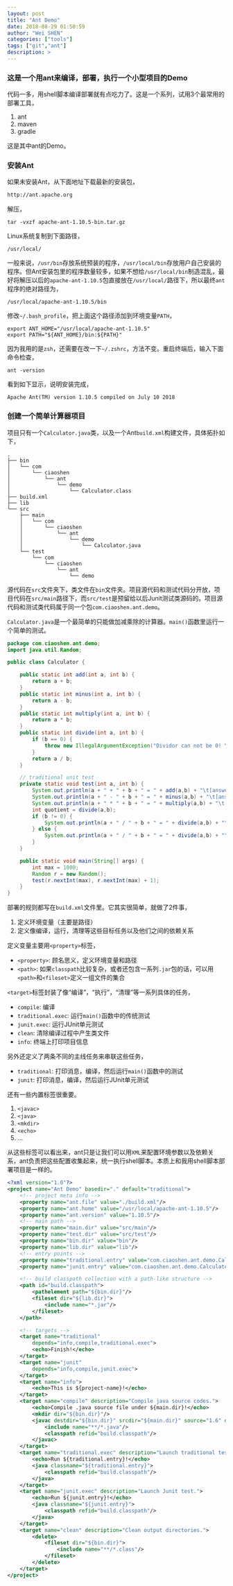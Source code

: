 ```yaml
---
layout: post
title: "Ant Demo"
date: 2018-08-29 01:50:59
author: "Wei SHEN"
categories: ["tools"]
tags: ["git","ant"]
description: >
---
```


### 这是一个用ant来编译，部署，执行一个小型项目的Demo
代码一多，用shell脚本编译部署就有点吃力了。这是一个系列，试用3个最常用的部署工具，
1. ant
2. maven
3. gradle

这是其中ant的Demo。

### 安装Ant
如果未安装Ant，从下面地址下载最新的安装包，
```bash
http://ant.apache.org
```

解压，
```
tar -vxzf apache-ant-1.10.5-bin.tar.gz
```

Linux系统复制到下面路径，
```
/usr/local/
```
一般来说，`/usr/bin`存放系统预装的程序，`/usr/local/bin`存放用户自己安装的程序。但Ant安装包里的程序数量较多，如果不想给`/usr/local/bin`制造混乱，最好将解压以后的`apache-ant-1.10.5`包直接放在`/usr/local/`路径下，所以最终`ant`程序的绝对路径为，
```
/usr/local/apache-ant-1.10.5/bin
```
修改`~/.bash_profile`，把上面这个路径添加到环境变量`PATH`，
```
export ANT_HOME="/usr/local/apache-ant-1.10.5"
export PATH="${ANT_HOME}/bin:${PATH}"
```
因为我用的是`zsh`，还需要在改一下`~/.zshrc`，方法不变。重启终端后，输入下面命令检查，
```
ant -version
```
看到如下显示，说明安装完成，
```
Apache Ant(TM) version 1.10.5 compiled on July 10 2018
```

### 创建一个简单计算器项目
项目只有一个`Calculator.java`类，以及一个Ant`build.xml`构建文件，具体拓扑如下，
```
.
├── bin
│   └── com
│       └── ciaoshen
│           └── ant
│               └── demo
│                   └── Calculator.class
├── build.xml
├── lib
└── src
    ├── main
    │   └── com
    │       └── ciaoshen
    │           └── ant
    │               └── demo
    │                   └── Calculator.java
    └── test
        └── com
            └── ciaoshen
                └── ant
                    └── demo
```
源代码在`src`文件夹下，类文件在`bin`文件夹。项目源代码和测试代码分开放，项目代码在`src/main`路径下，而`src/test`是预留给以后Junit测试类源码的。项目源代码和测试类代码属于同一个包`com.ciaoshen.ant.demo`。

`Calculator.java`是一个最简单的只能做加减乘除的计算器。`main()`函数里运行一个简单的测试。
```java
package com.ciaoshen.ant.demo;
import java.util.Random;

public class Calculator {

    public static int add(int a, int b) {
        return a + b;
    }
    public static int minus(int a, int b) {
		return a - b;
	}
	public static int multiply(int a, int b) {
		return a * b;
	}
    public static int divide(int a, int b) {
        if (b == 0) {
            throw new IllegalArgumentException("Dividor can not be 0! Your param a = " + a + ", b = " + b);
        }
		return a / b;
	}

    // traditional unit test
    private static void test(int a, int b) {
        System.out.println(a + " + " + b + " = " + add(a,b) + "\t[answer=" + (a + b) + "]");
        System.out.println(a + " - " + b + " = " + minus(a,b) + "\t[answer=" + (a - b) + "]");
        System.out.println(a + " * " + b + " = " + multiply(a,b) + "\t[answer=" + (a * b) + "]");
        int quotient = divide(a,b);
        if (b != 0) {
            System.out.println(a + " / " + b + " = " + divide(a,b) + "\t[answer=" + (a / b) + "]");
        } else {
            System.out.println(a + " / " + b + " = " + divide(a,b) + "\t[ERR: should throw IllegalArgumentException!]");
        }
    }

    public static void main(String[] args) {
        int max = 1000;
        Random r = new Random();
        test(r.nextInt(max), r.nextInt(max) + 1);
    }
}
```

部署的规则都写在`build.xml`文件里。它其实很简单，就做了2件事，
1. 定义环境变量（主要是路径）
2. 定义像编译，运行，清理等这些目标任务以及他们之间的依赖关系

定义变量主要用`<property>`标签，
* `<property>`: 顾名思义，定义环境变量和路径
* `<path>`: 如果`classpath`比较复杂，或者还包含一系列`.jar`包的话，可以用`<path>`和`<fileset>`定义一组文件的集合

`<target>`标签封装了像“编译”，“执行”，“清理”等一系列具体的任务，
* `compile`: 编译
* `traditional.exec`: 运行`main()`函数中的传统测试
* `junit.exec`: 运行JUnit单元测试
* `clean`: 清除编译过程中产生类文件
* `info`: 终端上打印项目信息

另外还定义了两条不同的主线任务来串联这些任务，
* `traditional`: 打印消息，编译，然后运行`main()`函数中的测试
* `junit`: 打印消息，编译，然后运行JUnit单元测试

还有一些内置标签很重要。
1. `<javac>`
2. `<java>`
3. `<mkdir>`
4. `<echo>`
5. ...

从这些标签可以看出来，ant只是让我们可以用`XML`来配置环境参数以及依赖关系，ant负责把这些配置收集起来，统一执行shell脚本。本质上和我用shell脚本部署项目是一样的。

```xml
<?xml version="1.0"?>
<project name="Ant Demo" basedir="." default="traditional">
    <!-- project meta info -->
    <property name="ant.file" value="./build.xml"/>
    <property name="ant.home" value="/usr/local/apache-ant-1.10.5"/>
    <property name="ant.version" value="1.10.5"/>
    <!-- main path -->
    <property name="main.dir" value="src/main"/>
    <property name="test.dir" value="src/test"/>
    <property name="bin.dir" value="bin"/>
    <property name="lib.dir" value="lib"/>
    <!-- entry points -->
    <property name="traditional.entry" value="com.ciaoshen.ant.demo.Calculator"/>
    <property name="junit.entry" value="com.ciaoshen.ant.demo.CalculatorTest/"/>

    <!-- build classpath collection with a path-like structure -->
    <path id="build.classpath">
        <pathelement path="${bin.dir}"/>
        <fileset dir="${lib.dir}">
            <include name="*.jar"/>
        </fileset>
    </path>

    <!-- targets -->
    <target name="traditional"
        depends="info,compile,traditional.exec">
        <echo>Finish!</echo>
    </target>
    <target name="junit"
        depends="info,compile,junit.exec">
    </target>
    <target name="info">
        <echo>This is ${project-name}!</echo>
    </target>
    <target name="compile" description="Compile java source codes.">
        <echo>Compile .java source file under ${main.dir}!</echo>
        <mkdir dir="${bin.dir}"/>
        <javac destdir="${bin.dir}" srcdir="${main.dir}" source="1.6" debug="on" includeantruntime="false">
            <include name="**/*.java"/>
            <classpath refid="build.classpath"/>
        </javac>
    </target>
    <target name="traditional.exec" description="Launch traditional test.">
        <echo>Run ${traditional.entry}!</echo>
        <java classname="${traditional.entry}">
            <classpath refid="build.classpath"/>
        </java>
    </target>
    <target name="junit.exec" description="Launch Junit test.">
        <echo>Run ${junit.entry}!</echo>
        <java classname="${junit.entry}">
            <classpath refid="build.classpath"/>
        </java>
    </target>
    <target name="clean" description="Clean output directories.">
        <delete>
            <fileset dir="${bin.dir}">
                <include name="**/*.class"/>
            </fileset>
        </delete>
    </target>
</project>
```
